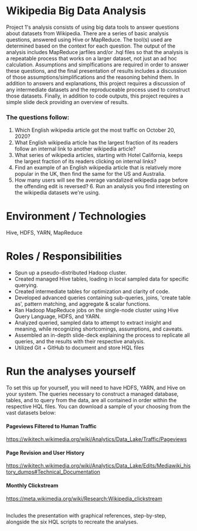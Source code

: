 
# Wikipedia Big Data Analysis

Project 1's analysis consists of using big data tools to answer questions about datasets from Wikipedia. There are a series of basic analysis questions, answered using Hive or MapReduce. The tool(s) used are determined based on the context for each question. The output of the analysis includes MapReduce jarfiles and/or .hql files so that the analysis is a repeatable process that works on a larger dataset, not just an ad hoc calculation. Assumptions and simplfications are required in order to answer these questions, and the final presentation of results includes a discussion of those assumptions/simplifications and the reasoning behind them. In addition to answers and explanations, this project requires a discussion of any intermediate datasets and the reproduceable process used to construct those datasets. Finally, in addition to code outputs, this project requires a simple slide deck providing an overview of results. 

### The questions follow: 
1. Which English wikipedia article got the most traffic on October 20, 2020? 
2. What English wikipedia article has the largest fraction of its readers follow an internal link to another wikipedia article? 
3. What series of wikipedia articles, starting with Hotel California, keeps the largest fraction of its readers clicking on internal links? 
4. Find an example of an English wikipedia article that is relatively more popular in the UK, then find the same for the US and Australia. 
5. How many users will see the average vandalized wikipedia page before the offending edit is reversed? 6. Run an analysis you find interesting on the wikipedia datasets we're using.

# Environment / Technologies 
 Hive, HDFS, YARN, MapReduce
 
# Roles / Responsibilities 
* Spun up a pseudo-distributed Hadoop cluster.
* Created managed Hive tables, loading in local sampled data for specific querying.
* Created intermediate tables for optimization and clarity of code.
* Developed advanced queries containing sub-queries, joins, 'create table as', pattern matching, and aggregate & scalar functions.
* Ran Hadoop MapReduce jobs on the single-node cluster using Hive Query Language, HDFS, and YARN.
* Analyzed queried, sampled data to attempt to extract insight and meaning, while recognizing shortcomings, assumptions, and caveats.
* Assembled an in-depth slide-deck explaining the process to replicate all queries, and the results with their respective analysis.
* Utilized Git + GitHub to document and store HQL files

# Run the analyses yourself
To set this up for yourself, you will need to have HDFS, YARN, and Hive on your system. The queries necessary to construct a managed database, tables, and to query from the data, are all contained in order within the respective HQL files. You can download a sample of your choosing from the vast datasets below:


#### Pageviews Filtered to Human Traffic
https://wikitech.wikimedia.org/wiki/Analytics/Data_Lake/Traffic/Pageviews
#### Page Revision and User History
https://wikitech.wikimedia.org/wiki/Analytics/Data_Lake/Edits/Mediawiki_history_dumps#Technical_Documentation
#### Monthly Clickstream
https://meta.wikimedia.org/wiki/Research:Wikipedia_clickstream

##

Includes the presentation with graphical references, step-by-step, alongside the six HQL scripts to recreate the analyses.
